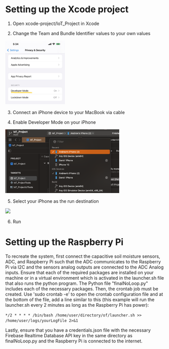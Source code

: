 # Setting up the Xcode project

1. Open xcode-project/IoT_Project in Xcode

2. Change the Team and Bundle Identifier values to your own values
<img src="/images/image1.jpg" height="200"/>

3. Connect an iPhone device to your MacBook via cable

4. Enable Developer Mode on your iPhone
<img src="/images/image2.png" height="200"/>

5. Select your iPhone as the run destination
<img src="/images/image1.png" height="200"/>

6. Run

# Setting up the Raspberry Pi
To recreate the system, first connect the capacitive soil moisture sensors, ADC, and Raspberry Pi such that the ADC communicates to the Raspberry Pi via I2C and the sensors analog outputs are connected to the ADC Analog inputs.
Ensure that each of the required packages are installed on your machine or in a virtual environment which is activated in the launcher.sh file that also runs the python program. The Python file "finalNoLoop.py" includes each of the necessary packages.
Then, the crontab job must be created. Use 'sudo crontab -e' to open the crontab configuration file and at the bottom of the file, add a line similar to this (this example will run the launcher.sh every 2 minutes as long as the Raspberry Pi has power):

`*/2 * * * * /bin/bash /home/user/directory/of/launcher.sh >> /home/user/logs/yourLogFile 2>&1`

Lastly, ensure that you have a credentials.json file with the necessary Firebase Realtime Database API key in the same directory as finalNoLoop.py and the Raspberry Pi is connected to the internet.
